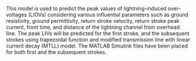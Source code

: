 This model is used to predict the peak values of lightning-induced over-voltages (LIOVs) considering various influential parameters such as ground resistivity, ground permittivity, return stroke velocity, return stroke peak current, front time, and distance of the lightning channel from overhead line. The peak LIVs will be predicted for the first stroke, and the subsequent strokes using trapezoidal function and modified transmission line with linear current decay (MTLL) model. The MATLAB Simulink files have been placed for both first and the subsequent strokes. 
